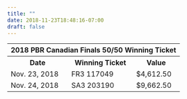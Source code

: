 ```yaml
---
title: ""
date: 2018-11-23T18:48:16-07:00
draft: false
---
```


<table>
<tbody>
<tr>
    <th colspan="3">2018 PBR Canadian Finals 50/50 Winning Ticket</th>
</tr>
<tr>
    <th>Date</th>
    <th>Winning Ticket</th>
    <th>Value</th>
</tr>
<tr>
    <td>Nov. 23, 2018</td>
    <td>FR3 117049</td>
    <td>$4,612.50</td>
</tr>
<tr>
    <td>Nov. 24, 2018</td>
    <td>SA3 203190</td>
    <td>$9,662.50</td>
</tr>
</tbody>
</table>
